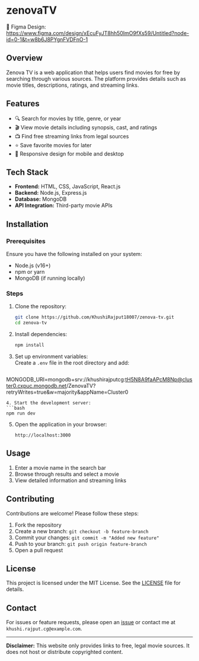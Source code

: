 # zenovaTV
🎨 Figma Design:
https://www.figma.com/design/xEcuFyJT8hh50ImO9fXs59/Untitled?node-id=0-1&t=w8b6J8PYgnFVDFnO-1
## Overview
Zenova TV is a web application that helps users find movies for free by searching through various sources. The platform provides details such as movie titles, descriptions, ratings, and streaming links.

## Features
- 🔍 Search for movies by title, genre, or year  
- 🎬 View movie details including synopsis, cast, and ratings  
- 📺 Find free streaming links from legal sources  
- ⭐ Save favorite movies for later  
- 📱 Responsive design for mobile and desktop  

## Tech Stack

- **Frontend:** HTML, CSS, JavaScript, React.js  
- **Backend:** Node.js, Express.js  
- **Database:** MongoDB  
- **API Integration:** Third-party movie APIs  

## Installation

### Prerequisites
Ensure you have the following installed on your system:  
- Node.js (v16+)  
- npm or yarn  
- MongoDB (if running locally)  

### Steps
1. Clone the repository:  
   ```bash
   git clone https://github.com/KhushiRajput18007/zenova-tv.git
   cd zenova-tv
   ```
2. Install dependencies:  
   ```bash
   npm install
   ```
3. Set up environment variables:  
   Create a `.env` file in the root directory and add:  
   ```env
  MONGODB_URI=mongodb+srv://khushirajputcg:tH5N8A9faAPcM8Np@cluster0.cxpuc.mongodb.net/ZenovaTV?retryWrites=true&w=majority&appName=Cluster0
   ```
4. Start the development server:  
   ```bash
   npm run dev
   ```
5. Open the application in your browser:  
   ```
   http://localhost:3000
   ```

## Usage
1. Enter a movie name in the search bar  
2. Browse through results and select a movie  
3. View detailed information and streaming links  

## Contributing
Contributions are welcome! Please follow these steps:  
1. Fork the repository  
2. Create a new branch: `git checkout -b feature-branch`  
3. Commit your changes: `git commit -m "Added new feature"`  
4. Push to your branch: `git push origin feature-branch`  
5. Open a pull request  

## License
This project is licensed under the MIT License. See the [LICENSE](LICENSE) file for details.

## Contact
For issues or feature requests, please open an [issue](https://github.com/KhushiRajput18007/zenova-tv/issues) or contact me at `khushi.rajput.cg@example.com`.

---
**Disclaimer:** This website only provides links to free, legal movie sources. It does not host or distribute copyrighted content.
